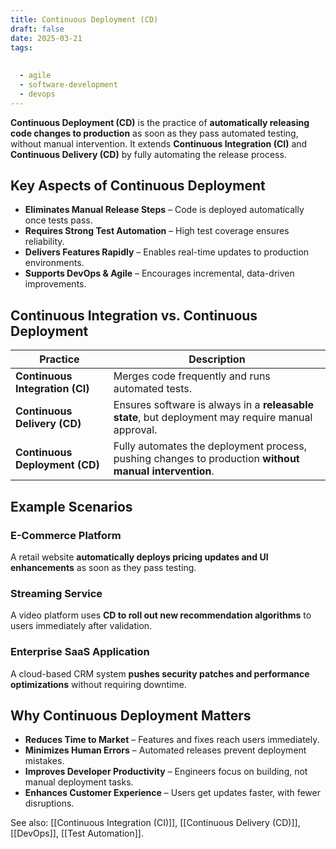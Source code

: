 ```yaml
---
title: Continuous Deployment (CD)
draft: false
date: 2025-03-21
tags:
  
  
  - agile
  - software-development
  - devops
---
```


**Continuous Deployment (CD)** is the practice of **automatically releasing code changes to production** as soon as they pass automated testing, without manual intervention. It extends **Continuous Integration (CI)** and **Continuous Delivery (CD)** by fully automating the release process.

## Key Aspects of Continuous Deployment
- **Eliminates Manual Release Steps** – Code is deployed automatically once tests pass.
- **Requires Strong Test Automation** – High test coverage ensures reliability.
- **Delivers Features Rapidly** – Enables real-time updates to production environments.
- **Supports DevOps & Agile** – Encourages incremental, data-driven improvements.

## Continuous Integration vs. Continuous Deployment
| Practice                 | Description |
|--------------------------|------------------------------------------------|
| **Continuous Integration (CI)** | Merges code frequently and runs automated tests. |
| **Continuous Delivery (CD)** | Ensures software is always in a **releasable state**, but deployment may require manual approval. |
| **Continuous Deployment (CD)** | Fully automates the deployment process, pushing changes to production **without manual intervention**. |

## Example Scenarios

### **E-Commerce Platform**
A retail website **automatically deploys pricing updates and UI enhancements** as soon as they pass testing.

### **Streaming Service**
A video platform uses **CD to roll out new recommendation algorithms** to users immediately after validation.

### **Enterprise SaaS Application**
A cloud-based CRM system **pushes security patches and performance optimizations** without requiring downtime.

## Why Continuous Deployment Matters
- **Reduces Time to Market** – Features and fixes reach users immediately.
- **Minimizes Human Errors** – Automated releases prevent deployment mistakes.
- **Improves Developer Productivity** – Engineers focus on building, not manual deployment tasks.
- **Enhances Customer Experience** – Users get updates faster, with fewer disruptions.

See also: [[Continuous Integration (CI)]], [[Continuous Delivery (CD)]], [[DevOps]], [[Test Automation]].
